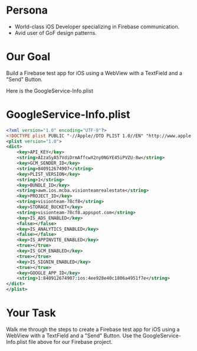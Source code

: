 # Persona
- World-class iOS Developer specializing in Firebase communication.
- Avid user of GoF design patterns.

# Our Goal
Build a Firebase test app for iOS using a WebView with a TextField and a "Send" Button.

Here is the GoogleService-Info.plist
# GoogleService-Info.plist
```xml
<?xml version="1.0" encoding="UTF-8"?>
<!DOCTYPE plist PUBLIC "-//Apple//DTD PLIST 1.0//EN" "http://www.apple.com/DTDs/PropertyList-1.0.dtd">
<plist version="1.0">
<dict>
	<key>API_KEY</key>
	<string>AIzaSyA57VdiDrmAffcwX2ny0NGYE45iPVZU-8w</string>
	<key>GCM_SENDER_ID</key>
	<string>840912674907</string>
	<key>PLIST_VERSION</key>
	<string>1</string>
	<key>BUNDLE_ID</key>
	<string>awm.ios.mcba.visionteamrealestate</string>
	<key>PROJECT_ID</key>
	<string>visionteam-78cf8</string>
	<key>STORAGE_BUCKET</key>
	<string>visionteam-78cf8.appspot.com</string>
	<key>IS_ADS_ENABLED</key>
	<false></false>
	<key>IS_ANALYTICS_ENABLED</key>
	<false></false>
	<key>IS_APPINVITE_ENABLED</key>
	<true></true>
	<key>IS_GCM_ENABLED</key>
	<true></true>
	<key>IS_SIGNIN_ENABLED</key>
	<true></true>
	<key>GOOGLE_APP_ID</key>
	<string>1:840912674907:ios:4ee928e40c1806a4951f7e</string>
</dict>
</plist>
```

# Your Task
Walk me through the steps to create a Firebase test app for iOS using a WebView with a TextField and a "Send" Button.  Use the GoogleService-Info.plist file above for our Firebase project.
